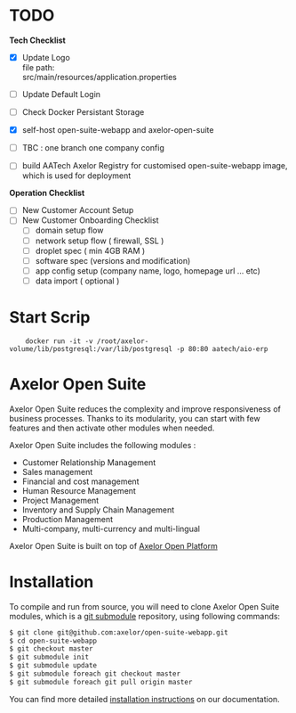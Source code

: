 # TODO

**Tech Checklist**

- [x] Update Logo
      <br>file path:
      <br>src/main/resources/application.properties

- [ ] Update Default Login
- [ ] Check Docker Persistant Storage
- [x] self-host open-suite-webapp and axelor-open-suite
- [ ] TBC : one branch one company config
- [ ] build AATech Axelor Registry for customised open-suite-webapp image, which is used for deployment

**Operation Checklist**

- [ ] New Customer Account Setup
- [ ] New Customer Onboarding Checklist
  - [ ] domain setup flow
  - [ ] network setup flow ( firewall, SSL )
  - [ ] droplet spec ( min 4GB RAM )
  - [ ] software spec (versions and modification)
  - [ ] app config setup (company name, logo, homepage url ... etc)
  - [ ] data import ( optional )

# Start Scrip

```
    docker run -it -v /root/axelor-volume/lib/postgresql:/var/lib/postgresql -p 80:80 aatech/aio-erp
```

# Axelor Open Suite

Axelor Open Suite reduces the complexity and improve responsiveness of business processes. Thanks to its modularity, you can start with few features and then activate other modules when needed.

Axelor Open Suite includes the following modules :

- Customer Relationship Management
- Sales management
- Financial and cost management
- Human Resource Management
- Project Management
- Inventory and Supply Chain Management
- Production Management
- Multi-company, multi-currency and multi-lingual

Axelor Open Suite is built on top of [Axelor Open Platform](https://github.com/axelor/axelor-open-platform)

# Installation

To compile and run from source, you will need to clone Axelor Open Suite modules, which is a
[git submodule](https://git-scm.com/book/en/v2/Git-Tools-Submodules) repository, using following commands:

```bash
$ git clone git@github.com:axelor/open-suite-webapp.git
$ cd open-suite-webapp
$ git checkout master
$ git submodule init
$ git submodule update
$ git submodule foreach git checkout master
$ git submodule foreach git pull origin master
```

You can find more detailed [installation instructions](https://docs.axelor.com/abs/5.0/install/index.html) on our documentation.
